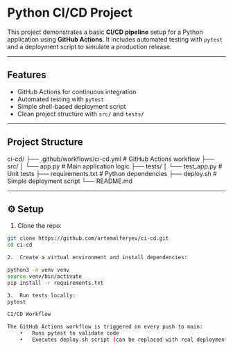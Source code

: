 # Python CI/CD Project

This project demonstrates a basic **CI/CD pipeline** setup for a Python application using **GitHub Actions**. It includes automated testing with `pytest` and a deployment script to simulate a production release.

---

## Features

- GitHub Actions for continuous integration
- Automated testing with `pytest`
- Simple shell-based deployment script
- Clean project structure with `src/` and `tests/`

---
## Project Structure
ci-cd/
├── .github/workflows/ci-cd.yml     # GitHub Actions workflow
├── src/
│   └── app.py                      # Main application logic
├── tests/
│   └── test_app.py                 # Unit tests
├── requirements.txt                # Python dependencies
├── deploy.sh                       # Simple deployment script
└── README.md

---

## ⚙️ Setup
1. Clone the repo:

```bash
git clone https://github.com/artemalferyev/ci-cd.git
cd ci-cd

2.	Create a virtual environment and install dependencies:

python3 -m venv venv
source venv/bin/activate
pip install -r requirements.txt

3.	Run tests locally:
pytest

CI/CD Workflow

The GitHub Actions workflow is triggered on every push to main:
	•	Runs pytest to validate code
	•	Executes deploy.sh script (can be replaced with real deployment logic)
